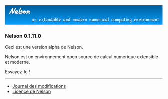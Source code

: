 ![banner](banner_homepage.png)

### Nelson 0.1.11.0

Ceci est une version alpha de Nelson. 

Nelson est un environnement open source de calcul numerique extensible et moderne.

Essayez-le !

</div>

* * *

*   [Journal des modifications](changelog.html)
*   [Licence de Nelson](licence.html)
